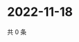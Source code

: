 # 2022-11-18

共 0 条

<!-- BEGIN WEIBO -->
<!-- 最后更新时间 Fri Nov 18 2022 21:33:03 GMT+0800 (China Standard Time) -->

<!-- END WEIBO -->
